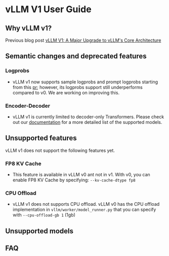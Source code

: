 # vLLM V1 User Guide

## Why vLLM v1?
Previous blog post [vLLM V1: A Major Upgrade to vLLM's Core Architecture](https://blog.vllm.ai/2025/01/27/v1-alpha-release.html)

## Semantic changes and deprecated features 


### Logprobs
- vLLM v1 now supports sample logprobs and prompt logprobs starting from this [pr](https://github.com/vllm-project/vllm/pull/9880); 
  however, its logprobs support still underperforms compared to v0. We are working on improving this.

### Encoder-Decoder
- vLLM v1 is currently limited to decoder-only Transformers. Please check out our [documentation](https://docs.vllm.ai/en/latest/models/supported_models.html) for a more detailed list of the supported models. 

## Unsupported features

vLLM v1 does not support the following features yet.





### FP8 KV Cache
- This feature is available in vLLM v0 ant not in v1. With v0, you can enable 
  FP8 KV 
  Cache by specifying:
  ```--kv-cache-dtype fp8```
### CPU Offload
- vLLM v1 does not supports CPU offload. vLLM v0 has the CPU offload 
  implementation in `vllm/worker/model_runner.py` that you can specify with 
  `--cpu-offload-gb 1` (1gb)


## Unsupported models


## FAQ
